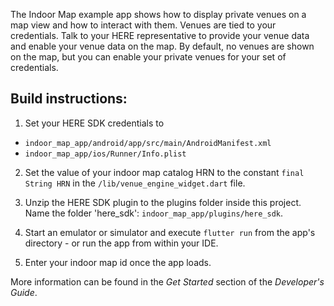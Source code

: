The Indoor Map example app shows how to display private venues on a map view and how to interact with them. Venues are tied to your credentials. Talk to your HERE representative to provide your venue data and enable your venue data on the map. By default, no venues are shown on the map, but you can enable your private venues for your set of credentials.

Build instructions:
-------------------

1) Set your HERE SDK credentials to
- `indoor_map_app/android/app/src/main/AndroidManifest.xml`
- `indoor_map_app/ios/Runner/Info.plist`

2) Set the value of your indoor map catalog HRN to the constant `final String HRN` in the `/lib/venue_engine_widget.dart` file.

3) Unzip the HERE SDK plugin to the plugins folder inside this project. Name the folder 'here_sdk': `indoor_map_app/plugins/here_sdk`.

4) Start an emulator or simulator and execute `flutter run` from the app's directory - or run the app from within your IDE.

5) Enter your indoor map id once the app loads.

More information can be found in the _Get Started_ section of the _Developer's Guide_.
